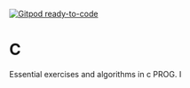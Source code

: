 [![Gitpod ready-to-code](https://img.shields.io/badge/Gitpod-ready--to--code-blue?logo=gitpod)](https://gitpod.io/#https://github.com/RaffaeleVentriglia/C)

# C

Essential exercises and algorithms in c
PROG. I